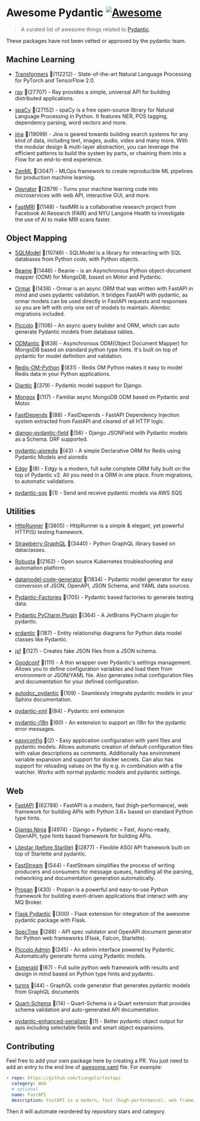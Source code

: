 # Awesome Pydantic [![Awesome](https://awesome.re/badge-flat.svg)](https://github.com/sindresorhus/awesome)

> A curated list of awesome things related to [Pydantic](https://pydantic-docs.helpmanual.io/).

These packages have not been vetted or approved by the pydantic team.


## Machine Learning
  
- [Transformers](https://github.com/huggingface/transformers) 🌟(112212) - State-of-the-art Natural Language Processing for PyTorch and TensorFlow 2.0.
  
- [ray](https://github.com/ray-project/ray) 🌟(27707) - Ray provides a simple, universal API for building distributed applications.
  
- [spaCy](https://github.com/explosion/spaCy) 🌟(27152) - spaCy is a free open-source library for Natural Language Processing in Python. It features NER, POS tagging, dependency parsing, word vectors and more.
  
- [jina](https://github.com/jina-ai/jina) 🌟(19099) - Jina is geared towards building search systems for any kind of data, including text, images, audio, video and many more. With the modular design & multi-layer abstraction, you can leverage the efficient patterns to build the system by parts, or chaining them into a Flow for an end-to-end experience.
  
- [ZenML](https://github.com/zenml-io/zenml) 🌟(3047) - MLOps framework to create reproducible ML pipelines for production machine learning.
  
- [Opyrator](https://github.com/ml-tooling/opyrator) 🌟(2879) - Turns your machine learning code into microservices with web API, interactive GUI, and more.
  
- [FastMRI](https://github.com/facebookresearch/fastMRI) 🌟(1148) - fastMRI is a collaborative research project from Facebook AI Research (FAIR) and NYU Langone Health to investigate the use of AI to make MRI scans faster.
  

## Object Mapping
  
- [SQLModel](https://github.com/tiangolo/sqlmodel) 🌟(10746) - SQLModel is a library for interacting with SQL databases from Python code, with Python objects.
  
- [Beanie](https://github.com/roman-right/beanie) 🌟(1446) - Beanie - is an Asynchronous Python object-document mapper (ODM) for MongoDB, based on Motor and Pydantic.
  
- [Ormar](https://github.com/collerek/ormar) 🌟(1438) - Ormar is an async ORM that was written with FastAPI in mind and uses pydantic validation. It bridges FastAPI with pydantic, as ormar models can be used directly in FastAPI requests and responses so you are left with only one set of models to maintain. Alembic migrations included.
  
- [Piccolo](https://github.com/piccolo-orm/piccolo) 🌟(1106) - An async query builder and ORM, which can auto generate Pydantic models from database tables.
  
- [ODMantic](https://github.com/art049/odmantic) 🌟(838) - Asynchronous ODM(Object Document Mapper) for MongoDB based on standard python type hints. It's built on top of pydantic for model definition and validation.
  
- [Redis-OM-Python](https://github.com/redis/redis-om-python) 🌟(831) - Redis OM Python makes it easy to model Redis data in your Python applications.
  
- [Djantic](https://github.com/jordaneremieff/djantic) 🌟(379) - Pydantic model support for Django.
  
- [Mongox](https://github.com/aminalaee/mongox) 🌟(117) - Familiar async MongoDB ODM based on Pydantic and Motor.
  
- [FastDepends](https://github.com/Lancetnik/FastDepends) 🌟(88) - FastDepends - FastAPI Dependency Injection system extracted from FastAPI and cleared of all HTTP logic.
  
- [django-pydantic-field](https://github.com/surenkov/django-pydantic-field) 🌟(56) - Django JSONField with Pydantic models as a Schema. DRF supported.
  
- [pydantic-aioredis](https://github.com/andrewthetechie/pydantic-aioredis) 🌟(43) - A simple Declarative ORM for Redis using Pydantic Models and aioredis
  
- [Edgy](https://github.com/tarsil/edgy) 🌟(8) - Edgy is a modern, full suite complete ORM fully built on the top of Pydantic v2. All you need in a ORM in one place. From migrations, to automatic validations.
  
- [pydantic-sqs](https://github.com/andrewthetechie/pydantic-sqs) 🌟(1) - Send and receive pydantic models via AWS SQS
  

## Utilities
  
- [HttpRunner](https://github.com/httprunner/httprunner) 🌟(3805) - HttpRunner is a simple & elegant, yet powerful HTTP(S) testing framework.
  
- [Strawberry GraphQL](https://github.com/strawberry-graphql/strawberry) 🌟(3440) - Python GraphQL library based on dataclasses.
  
- [Robusta](https://github.com/robusta-dev/robusta) 🌟(2162) - Open source Kubernetes troubleshooting and automation platform.
  
- [datamodel-code-generator](https://github.com/koxudaxi/datamodel-code-generator) 🌟(1834) - Pydantic model generator for easy conversion of JSON, OpenAPI, JSON Schema, and YAML data sources.
  
- [Pydantic-Factories](https://github.com/Goldziher/pydantic-factories) 🌟(705) - Pydantic based factories to generate testing data.
  
- [Pydantic PyCharm Plugin](https://github.com/koxudaxi/pydantic-pycharm-plugin) 🌟(364) - A JetBrains PyCharm plugin for pydantic.
  
- [erdantic](https://github.com/drivendataorg/erdantic) 🌟(187) - Entity relationship diagrams for Python data model classes like Pydantic.
  
- [jsf](https://github.com/ghandic/jsf) 🌟(127) - Creates fake JSON files from a JSON schema.
  
- [Goodconf](https://github.com/lincolnloop/goodconf) 🌟(111) - A thin wrapper over Pydantic's settings management. Allows you to define configuration variables and load them from environment or JSON/YAML file. Also generates initial configuration files and documentation for your defined configuration.
  
- [autodoc_pydantic](https://github.com/mansenfranzen/autodoc_pydantic) 🌟(109) - Seamlessly integrate pydantic models in your Sphinx documentation.
  
- [pydantic-xml](https://github.com/dapper91/pydantic-xml) 🌟(84) - Pydantic xml extension
  
- [pydantic-i18n](https://github.com/boardpack/pydantic-i18n) 🌟(60) - An extension to support an i18n for the pydantic error messages.
  
- [easyconfig](https://github.com/spacemanspiff2007/easyconfig) 🌟(2) - Easy application configuration with yaml files and pydantic models. Allows automatic creation of default configuration files with value descriptions as comments. Additionally has environment variable expansion and support for docker secrets. Can also has support for reloading values on the fly e.g. in combination with a file watcher. Works with normal pydantic models and pydantic settings.
  

## Web
  
- [FastAPI](https://github.com/tiangolo/fastapi) 🌟(62788) - FastAPI is a modern, fast (high-performance), web framework for building APIs with Python 3.6+ based on standard Python type hints.
  
- [Django Ninja](https://github.com/vitalik/django-ninja) 🌟(4974) - Django + Pydantic = Fast, Async-ready, OpenAPI, type hints based framework for building APIs.
  
- [Litestar (before Starlite)](https://github.com/litestar-org/litestar) 🌟(2877) - Flexible ASGI API framework built on top of Starlette and pydantic.
  
- [FastStream](https://github.com/airtai/faststream) 🌟(544) - FastStream simplifies the process of writing producers and consumers for message queues, handling all the parsing, networking and documentation generation automatically.
  
- [Propan](https://github.com/Lancetnik/Propan) 🌟(430) - Propan is a powerful and easy-to-use Python framework for building event-driven applications that interact with any MQ Broker.
  
- [Flask Pydantic](https://github.com/bauerji/flask_pydantic) 🌟(300) - Flask extension for integration of the awesome pydantic package with Flask.
  
- [SpecTree](https://github.com/0b01001001/spectree) 🌟(288) - API spec validator and OpenAPI document generator for Python web frameworks (Flask, Falcon, Starlette).
  
- [Piccolo Admin](https://github.com/piccolo-orm/piccolo_admin) 🌟(245) - An admin interface powered by Pydantic. Automatically generate forms using Pydantic models.
  
- [Esmerald](https://github.com/dymmond/esmerald) 🌟(67) - Full suite python web framework with results and design in mind based on Python type hints and pydantic.
  
- [turms](https://github.com/jhnnsrs/turms) 🌟(44) - GraphQL code generator that generates pydantic models from GraphQL documents
  
- [Quart-Schema](https://gitlab.com/pgjones/quart-schema) 🌟(14) - Quart-Schema is a Quart extension that provides schema validation and auto-generated API documentation.
  
- [pydantic-enhanced-serializer](https://github.com/adamsussman/pydantic-enhanced-serializer) 🌟(1) - Better pydantic object output for apis including selectable fields and smart object expansions.
  


## Contributing

Feel free to add your own package here by creating a PR. You just need to add an entry to the end line of [awesome.yaml](./awesome.yaml) file.
For example:

```yaml
- repo: https://github.com/tiangolo/fastapi
  category: Web
  # optional
  name: FastAPI
  description: FastAPI is a modern, fast (high-performance), web framework for building APIs with Python 3.6+ based on standard Python type hints.
```

Then it will automate reordered by repository stars and category.